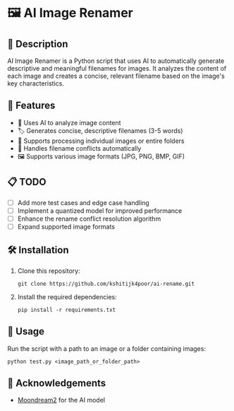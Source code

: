 # 🖼️ AI Image Renamer

## 📝 Description

AI Image Renamer is a Python script that uses AI to automatically generate descriptive and meaningful filenames for images. It analyzes the content of each image and creates a concise, relevant filename based on the image's key characteristics.

## 🚀 Features

- 🧠 Uses AI to analyze image content
- 🏷️ Generates concise, descriptive filenames (3-5 words)
- 📁 Supports processing individual images or entire folders
- 🔄 Handles filename conflicts automatically
- 🖼️ Supports various image formats (JPG, PNG, BMP, GIF)

## 📋 TODO

- [ ] Add more test cases and edge case handling
- [ ] Implement a quantized model for improved performance
- [ ] Enhance the rename conflict resolution algorithm
- [ ] Expand supported image formats

## 🛠️ Installation

1. Clone this repository:
   ```
   git clone https://github.com/kshitijk4poor/ai-rename.git
   ```
2. Install the required dependencies:
   ```
   pip install -r requirements.txt
   ```

## 🔧 Usage

Run the script with a path to an image or a folder containing images:
```
python test.py <image_path_or_folder_path>
```

## 👏 Acknowledgements

- [Moondream2](https://huggingface.co/vikhyatk/moondream2) for the AI model